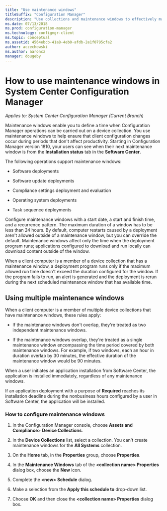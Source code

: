 ```yaml
---
title: "Use maintenance windows"
titleSuffix: "Configuration Manager"
description: "Use collections and maintenance windows to effectively manage clients in System Center Configuration Manager."
ms.date: 07/13/2018
ms.prod: configuration-manager
ms.technology: configmgr-client
ms.topic: conceptual
ms.assetid: 4564ebcb-41a8-4eb0-afdb-2e1f0795cfa2
author: aczechowski
ms.author: aaroncz
manager: dougeby
---
```

# How to use maintenance windows in System Center Configuration Manager

*Applies to: System Center Configuration Manager (Current Branch)*

Maintenance windows enable you to define a time when Configuration Manager operations can be carried out on a device collection. You use maintenance windows to help ensure that client configuration changes occur during periods that don't affect productivity. Starting in Configuration Manager version 1810, your users can see when their next maintenance window is from the **Installation status** tab in the **Software Center**. <!--1358131-->

 The following operations support maintenance windows:  

-   Software deployments  

-   Software update deployments  

-   Compliance settings deployment and evaluation  

-   Operating system deployments  

-   Task sequence deployments  

 Configure maintenance windows with a start date, a start and finish time, and a recurrence pattern. The maximum duration of a window has to be less than 24 hours. By default, computer restarts caused by a deployment aren't allowed outside of a maintenance window, but you can override the default. Maintenance windows affect only the time when the deployment program runs; applications configured to download and run locally can download content outside of the window.  

 When a client computer is a member of a device collection that has a maintenance window, a deployment program runs only if the maximum allowed run time doesn't exceed the duration configured for the window. If the program fails to run, an alert is generated and the deployment is rerun during the next scheduled maintenance window that has available time.  

## Using multiple maintenance windows  
 When a client computer is a member of multiple device collections that have maintenance windows, these rules apply:  

-   If the maintenance windows don't overlap, they're treated as two independent maintenance windows.  

-   If the maintenance windows overlap, they're treated as a single maintenance window encompassing the time period covered by both maintenance windows. For example, if two windows, each an hour in duration overlap by 30 minutes, the effective duration of the maintenance window would be 90 minutes.  

 When a user initiates an application installation from Software Center, the application is installed immediately, regardless of any maintenance windows.  

 If an application deployment with a purpose of **Required** reaches its installation deadline during the nonbusiness hours configured by a user in Software Center, the application will be installed. 

### How to configure maintenance windows  

1.  In the Configuration Manager console, choose **Assets and Compliance**>  **Device Collections**.  

3.  In the **Device Collections** list, select a collection. You can't create maintenance windows for the **All Systems** collection.  

4.  On the **Home** tab, in the **Properties** group, choose **Properties**.  

5.  In the **Maintenance Windows** tab of the **&lt;collection name\> Properties** dialog box, choose the **New** icon.  

6.  Complete the **&lt;new\> Schedule** dialog.  

7.  Make a selection from the **Apply this schedule to** drop-down list.  

8.  Choose **OK** and then close the **&lt;collection name\> Properties** dialog box.  
